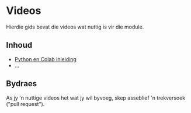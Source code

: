 # Videos

Hierdie gids bevat die videos wat nuttig is vir die module.

## Inhoud

* [Python en Colab inleiding](NDGRA150-Python-Inleiding.mp4)
* ...

## Bydraes

As jy 'n nuttige videos het wat jy wil byvoeg, skep asseblief 'n trekversoek ("pull request").

